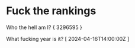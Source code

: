 # Fuck the rankings

Who the hell am I?
{ 3296595 }

What fucking year is it?
[ 2024-04-16T14:00:00Z ]
